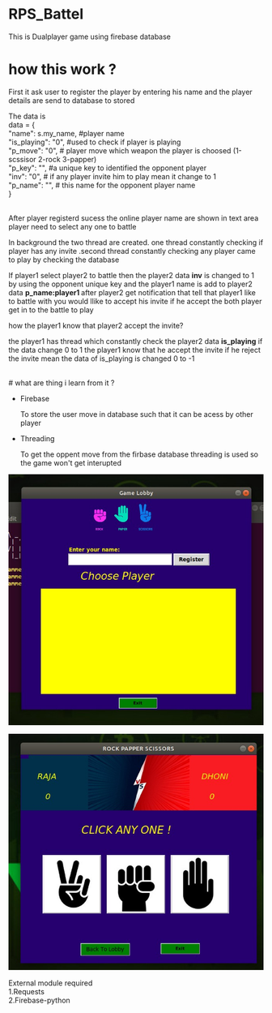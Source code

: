 # RPS_Battel
This is Dualplayer game using firebase database 

# how this work ?
  <p> First it ask user to register the player by entering his name and the player  details are  send to database to stored </p>
 <prev>
  The data is 
<br>
  data = {<br>
                    "name": s.my_name, #player name <br>
                    "is_playing": "0",  #used to check if player is playing <br>
                    "p_move": "0",   # player move which weapon the player is choosed (1-scssisor 2-rock 3-papper) <br>
                    "p_key": "",   #a unique key to identified the opponent player<br>
                    "inv": "0",   # if any player invite him to play mean it change  to 1<br>
                    "p_name": "",   # this name for the opponent player name  <br>
                }<br>
  </prev>
  <br>

<p> After player registerd sucess the online player name are shown in text area player need to select any one to battle </p>

<p> In background the two thread are created. one thread constantly checking if   player has any invite .second thread constantly  checking any player came to play by checking the database </p>

<p> If player1 select player2 to battle then the player2 data <b>inv</b> is changed to 1 by using the opponent unique key and the player1 name is add to player2 data <b> p_name:player1 </b> after player2 get notification that tell that player1 like to battle with you would llike to accept his invite 
if he accept the both player get in to the battle to play </p>

<p> how the player1 know that player2 accept the invite? </p>

<p> the player1 has thread which constantly check the player2 data <b>is_playing</b> if the data change 0 to 1 the player1 know that he accept the invite 
 if he reject the invite mean the data of is_playing is changed 0 to -1
</p>
<br>
# what are thing i learn from it ?
    <ul>
    <li> Firebase <p> To store the user move in database such that it can be acess by other player </p></li> 
    <li> Threading <p> To get the oppent move from the firbase database threading is used so the game won't get interupted </p> </li>
    </ul>
    




![preview](image/img1.png)


![preview2](image/img2.png)



External module required <br>
 1.Requests <br>
 2.Firebase-python
 
